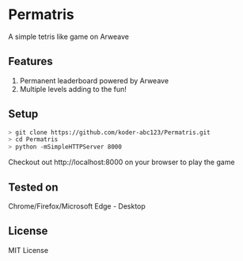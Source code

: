 # Permatris
A simple tetris like game on Arweave

## Features

1. Permanent leaderboard powered by Arweave
2. Multiple levels adding to the fun!

## Setup

```sh
> git clone https://github.com/koder-abc123/Permatris.git
> cd Permatris
> python -mSimpleHTTPServer 8000
```

Checkout out http://localhost:8000 on your browser to play the game

## Tested on

Chrome/Firefox/Microsoft Edge - Desktop

## License

MIT License